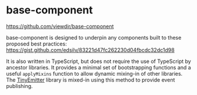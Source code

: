 # base-component

[https:\/\/github.com\/viewdir\/base-component](https://github.com/viewdir/base-component)

base-component is designed to underpin any components built to these proposed best practices: [https:\/\/gist.github.com\/edsilv\/83221d47fc262230d04fbcdc32dc1d98](https://gist.github.com/edsilv/83221d47fc262230d04fbcdc32dc1d98)

It is also written in TypeScript, but does not require the use of TypeScript by ancestor libraries. It provides a minimal set of bootstrapping functions and a useful `applyMixins` function to allow dynamic mixing-in of other libraries. The [TinyEmitter](https://github.com/scottcorgan/tiny-emitter) library is mixed-in using this method to provide event publishing.


